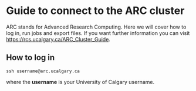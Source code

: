 # Guide to connect to the ARC cluster
ARC stands for Advanced Research Computing. Here we will cover how to log in, run jobs and export files. If you want further information you can visit https://rcs.ucalgary.ca/ARC_Cluster_Guide.
## How to log in
```
ssh username@arc.ucalgary.ca
```
where the **username** is your University of Calgary username. 
